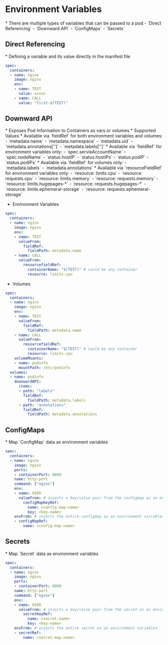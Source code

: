 <h1>Environment Variables</h1>
* There are multiple types of variables that can be passed to a pod
  - `Direct Referencing`
  - `Downward API`
  - `ConfigMaps`
  - `Secrets`
<h2>Direct Referencing</h2>
* Defining a variable and its value directly in the manifest file

```yml
spec:
  containers:
  - name: nginx
    image: nginx
    env:
    - name: TEST
      value: xxxxx
    - name: CALL
      value: "first-$(TEST)"
```

<h2>Downward API</h2>
* Exposes Pod Information to Containers as vars or volumes
* Supported Values 
  * Available via `fieldRef` for both environment variables and volumes:
    - `metadata.name`
    - `metadata.namespace`
    - `metadata.uid`
    - `metadata.annotations['<KEY>']`
    - `metadata.labels['<KEY>']`
  * Available via `fieldRef` for environment variables only:
    - `spec.servieAccountName`
    - `spec.nodeName`
    - `status.hostIP`
    - `status.hostIPs`
    - `status.podIP`
    - `status.podIPs`
  * Available via `fieldRef` for volumes only:
    - `metadata.labels`
    - `metadata.annotations`
  * Available via `resourceFieldRef` for environment variables only:
    - `resource: limits.cpu`
    - `resource: requests.cpu`
    - `resource: limits.memory`
    - `resource: requests.memory`
    - `resource: limits.hugepages-*`
    - `resource: requests.hugepages-*`
    - `resource: limits.ephemeral-storage`
    - `resource: requests.ephemeral-storage`

* Environment Variables

```yml
spec:
  containers:
  - name: nginx
    image: nginx
    env:
    - name: TEST
      valueFrom:
        fieldRef:
          fieldPath: metadata.name
    - name: CALL
      valueFrom:
        resourcefieldRef:
          containerName: "$(TEST)" # could be any container
          resource: limits.cpu
```

* Volumes

```yml
spec:
  containers:
  - name: nginx
    image: nginx
    env:
    - name: TEST
      valueFrom:
        fieldRef:
          fieldPath: metadata.name
    - name: CALL
      valueFrom:
        resourcefieldRef:
          containerName: "$(TEST)" # could be any container
          resource: limits.cpu
    volumeMounts:
    - name: podinfo
      mountPath: /etc/podinfo
  volumes:
  - name: podinfo
    downwardAPI:
      items:
      - path: "labels"
        fieldRef:
          fieldPath: metadata.labels
      - path: "annotations"
        fieldRef:
          fieldPath: metadata.annotations
```

<h2>ConfigMaps</h2>
* Map `ConfigMap` data as environment variables

```yml
spec:
  containers:
  - name: nginx
    image: nginx
    ports:
    - containerPort: 8080
    name: http-port
    command: ["nginx"]
    env:
    - name: USER
      valueFrom: # injects a key/value pair from the configmap as an environment variable
        configMapKeyRef:
          name: <config-map-name>
          key: <key-name>
    envFrom: # injects the entire configmap as an environment variables
    - configMapRef:
        name: <config-map-name>  
```

<h2>Secrets</h2>
* Map `Secret` data as environment variables

```yml
spec:
  containers:
  - name: nginx
    image: nginx
    ports:
    - containerPort: 8080
    name: http-port
    command: ["nginx"]
    env:
    - name: USER
      valueFrom: # injects a key/value pair from the secret as an environment variable
        secretKeyRef:
          name: <secret-name>
          key: <key-name>
    envFrom: # injects the entire secret as an environment variables
    - secretRef:
        name: <secret-map-name>
```

